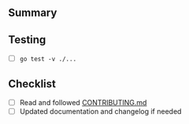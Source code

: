 <!-- Please read the contributing guidelines before submitting a pull request. -->

## Summary

## Testing
- [ ] `go test -v ./...`

## Checklist
- [ ] Read and followed [CONTRIBUTING.md](../CONTRIBUTING.md)
- [ ] Updated documentation and changelog if needed
